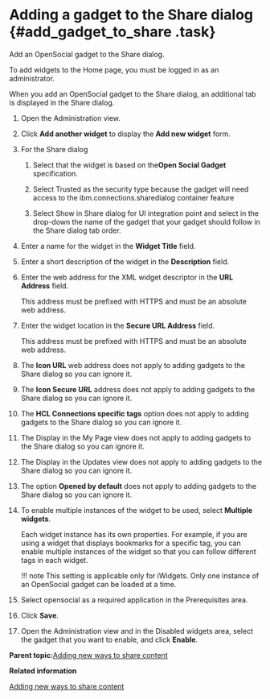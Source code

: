 # Adding a gadget to the Share dialog {#add_gadget_to_share .task}

Add an OpenSocial gadget to the Share dialog.

To add widgets to the Home page, you must be logged in as an administrator.

When you add an OpenSocial gadget to the Share dialog, an additional tab is displayed in the Share dialog.

1.  Open the Administration view.

2.  Click **Add another widget** to display the **Add new widget** form.

3.  For the Share dialog

    1.  Select that the widget is based on the**Open Social Gadget** specification.

    2.  Select Trusted as the security type because the gadget will need access to the ibm.connections.sharedialog container feature

    3.  Select Show in Share dialog for UI integration point and select in the drop-down the name of the gadget that your gadget should follow in the Share dialog tab order.

4.  Enter a name for the widget in the **Widget Title** field.

5.  Enter a short description of the widget in the **Description** field.

6.  Enter the web address for the XML widget descriptor in the **URL Address** field.

    This address must be prefixed with HTTPS and must be an absolute web address.

7.  Enter the widget location in the **Secure URL Address** field.

    This address must be prefixed with HTTPS and must be an absolute web address.

8.  The **Icon URL** web address does not apply to adding gadgets to the Share dialog so you can ignore it.

9.  The **Icon Secure URL** address does not apply to adding gadgets to the Share dialog so you can ignore it.

10. The **HCL Connections specific tags** option does not apply to adding gadgets to the Share dialog so you can ignore it.

11. The Display in the My Page view does not apply to adding gadgets to the Share dialog so you can ignore it.

12. The Display in the Updates view does not apply to adding gadgets to the Share dialog so you can ignore it.

13. The option **Opened by default** does not apply to adding gadgets to the Share dialog so you can ignore it.

14. To enable multiple instances of the widget to be used, select **Multiple widgets**.

    Each widget instance has its own properties. For example, if you are using a widget that displays bookmarks for a specific tag, you can enable multiple instances of the widget so that you can follow different tags in each widget.

    !!! note
    This setting is applicable only for iWidgets. Only one instance of an OpenSocial gadget can be loaded at a time.

15. Select opensocial as a required application in the Prerequisites area.

16. Click **Save**.

17. Open the Administration view and in the Disabled widgets area, select the gadget that you want to enable, and click **Enable**.


**Parent topic:**[Adding new ways to share content](../customize/t_customize_sharebox_gadgets.md)

**Related information**  


[Adding new ways to share content](../customize/t_customize_sharebox_gadgets.md)


